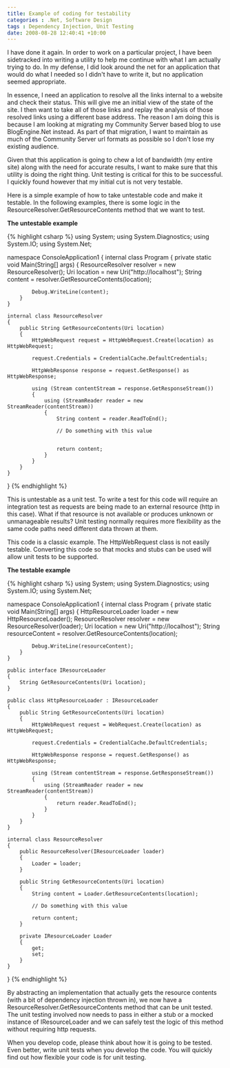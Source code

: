 ```yaml
---
title: Example of coding for testability
categories : .Net, Software Design
tags : Dependency Injection, Unit Testing
date: 2008-08-28 12:40:41 +10:00
---
```


I have done it again. In order to work on a particular project, I have been sidetracked into writing a utility to help me continue with what I am actually trying to do. In my defense, I did look around the net for an application that would do what I needed so I didn't have to write it, but no application seemed appropriate.

In essence, I need an application to resolve all the links internal to a website and check their status. This will give me an initial view of the state of the site. I then want to take all of those links and replay the analysis of those resolved links using a different base address. The reason I am doing this is because I am looking at migrating my Community Server based blog to use BlogEngine.Net instead. As part of that migration, I want to maintain as much of the Community Server url formats as possible so I don't lose my existing audience.

<!--more-->

Given that this application is going to chew a lot of bandwidth (my entire site) along with the need for accurate results, I want to make sure that this utility is doing the right thing. Unit testing is critical for this to be successful. I quickly found however that my initial cut is not very testable.

Here is a simple example of how to take untestable code and make it testable. In the following examples, there is some logic in the ResourceResolver.GetResourceContents method that we want to test.

**The untestable example**

{% highlight csharp %}
using System;
using System.Diagnostics;
using System.IO;
using System.Net;
     
namespace ConsoleApplication1
{
    internal class Program
    {
        private static void Main(String[] args)
        {
            ResourceResolver resolver = new ResourceResolver();
            Uri location = new Uri("http://localhost");
            String content = resolver.GetResourceContents(location);
     
            Debug.WriteLine(content);
        }
    }
     
    internal class ResourceResolver
    {
        public String GetResourceContents(Uri location)
        {
            HttpWebRequest request = HttpWebRequest.Create(location) as HttpWebRequest;
     
            request.Credentials = CredentialCache.DefaultCredentials;
     
            HttpWebResponse response = request.GetResponse() as HttpWebResponse;
     
            using (Stream contentStream = response.GetResponseStream())
            {
                using (StreamReader reader = new StreamReader(contentStream))
                {
                    String content = reader.ReadToEnd();
     
                    // Do something with this value 
     
     
                    return content;
                }
            }
        }
    }
}
{% endhighlight %}

This is untestable as a unit test. To write a test for this code will require an integration test as requests are being made to an external resource (http in this case). What if that resource is not available or produces unknown or unmanageable results? Unit testing normally requires more flexibility as the same code paths need different data thrown at them.

This code is a classic example. The HttpWebRequest class is not easily testable. Converting this code so that mocks and stubs can be used will allow unit tests to be supported.

**The testable example**

{% highlight csharp %}
using System;
using System.Diagnostics;
using System.IO;
using System.Net;
     
namespace ConsoleApplication1
{
    internal class Program
    {
        private static void Main(String[] args)
        {
            HttpResourceLoader loader = new HttpResourceLoader();
            ResourceResolver resolver = new ResourceResolver(loader);
            Uri location = new Uri("http://localhost");
            String resourceContent = resolver.GetResourceContents(location);
     
            Debug.WriteLine(resourceContent);
        }
    }
     
    public interface IResourceLoader
    {
        String GetResourceContents(Uri location);
    }
     
    public class HttpResourceLoader : IResourceLoader
    {
        public String GetResourceContents(Uri location)
        {
            HttpWebRequest request = WebRequest.Create(location) as HttpWebRequest;
     
            request.Credentials = CredentialCache.DefaultCredentials;
     
            HttpWebResponse response = request.GetResponse() as HttpWebResponse;
     
            using (Stream contentStream = response.GetResponseStream())
            {
                using (StreamReader reader = new StreamReader(contentStream))
                {
                    return reader.ReadToEnd();
                }
            }
        }
    }
     
    internal class ResourceResolver
    {
        public ResourceResolver(IResourceLoader loader)
        {
            Loader = loader;
        }
     
        public String GetResourceContents(Uri location)
        {
            String content = Loader.GetResourceContents(location);
     
            // Do something with this value
     
            return content;
        }
     
        private IResourceLoader Loader
        {
            get;
            set;
        }
    }
}
{% endhighlight %}

By abstracting an implementation that actually gets the resource contents (with a bit of dependency injection thrown in), we now have a ResourceResolver.GetResourceContents method that can be unit tested. The unit testing involved now needs to pass in either a stub or a mocked instance of IResourceLoader and we can safely test the logic of this method without requiring http requests.

When you develop code, please think about how it is going to be tested. Even better, write unit tests when you develop the code. You will quickly find out how flexible your code is for unit testing.


